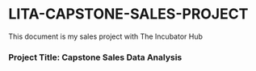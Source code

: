 # LITA-CAPSTONE-SALES-PROJECT
This document is my sales project with The Incubator Hub
### Project Title: Capstone Sales Data Analysis
